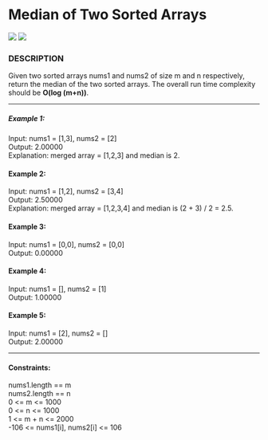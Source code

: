 # Median of Two Sorted Arrays
<img src="https://img.shields.io/badge/LeetCode-Hard-red" /> <img src="https://img.shields.io/badge/AshBoy-PixlPerfect-blueviolet" />


### DESCRIPTION
Given two sorted arrays nums1 and nums2 of size m and n respectively, return the median of the two sorted arrays.
The overall run time complexity should be **O(log (m+n))**.

---

##### Example 1:

Input: nums1 = [1,3], nums2 = [2]  
Output: 2.00000  
Explanation: merged array = [1,2,3] and median is 2.

#### Example 2:

Input: nums1 = [1,2], nums2 = [3,4]  
Output: 2.50000  
Explanation: merged array = [1,2,3,4] and median is (2 + 3) / 2 = 2.5.

#### Example 3:

Input: nums1 = [0,0], nums2 = [0,0]  
Output: 0.00000

#### Example 4:

Input: nums1 = [], nums2 = [1]  
Output: 1.00000  

#### Example 5:

Input: nums1 = [2], nums2 = []  
Output: 2.00000  
 
---

#### Constraints:

nums1.length == m  
nums2.length == n  
0 <= m <= 1000  
0 <= n <= 1000  
1 <= m + n <= 2000  
-106 <= nums1[i], nums2[i] <= 106  

